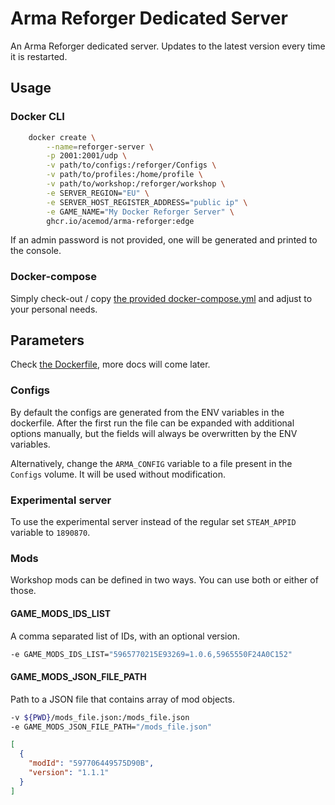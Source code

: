 # Arma Reforger Dedicated Server

An Arma Reforger dedicated server. Updates to the latest version every time it is restarted.

## Usage

### Docker CLI

```sh
    docker create \
        --name=reforger-server \
        -p 2001:2001/udp \
        -v path/to/configs:/reforger/Configs \
        -v path/to/profiles:/home/profile \
        -v path/to/workshop:/reforger/workshop \
        -e SERVER_REGION="EU" \
        -e SERVER_HOST_REGISTER_ADDRESS="public ip" \
        -e GAME_NAME="My Docker Reforger Server" \
        ghcr.io/acemod/arma-reforger:edge
```

If an admin password is not provided, one will be generated and printed to the console.

### Docker-compose

Simply check-out / copy [the provided docker-compose.yml](docker-compose.yml) and adjust to your personal needs.

## Parameters

Check [the Dockerfile](Dockerfile#L32-L67), more docs will come later.

### Configs

By default the configs are generated from the ENV variables in the dockerfile. After the first run the file can be expanded with additional options manually, but the fields will always be overwritten by the ENV variables.

Alternatively, change the `ARMA_CONFIG` variable to a file present in the `Configs` volume. It will be used without modification.

### Experimental server

To use the experimental server instead of the regular set `STEAM_APPID` variable to `1890870`.

### Mods

Workshop mods can be defined in two ways. You can use both or either of those.

#### GAME_MODS_IDS_LIST

A comma separated list of IDs, with an optional version.

```sh
-e GAME_MODS_IDS_LIST="5965770215E93269=1.0.6,5965550F24A0C152"
```

#### GAME_MODS_JSON_FILE_PATH

Path to a JSON file that contains array of mod objects.

```sh
-v ${PWD}/mods_file.json:/mods_file.json
-e GAME_MODS_JSON_FILE_PATH="/mods_file.json" 
```

```json
[
  {
    "modId": "597706449575D90B",
    "version": "1.1.1"
  }
]
```
